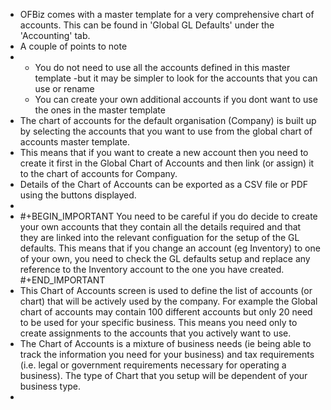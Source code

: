 - OFBiz comes with a master template for a very comprehensive chart of accounts. This can be found in 'Global GL Defaults' under the 'Accounting' tab.
- A couple of points to note
- <ul><li>You do not need to use all the accounts defined in this master template -but it may be simpler to look for the accounts that you can use or rename</li><li>You can create your own additional accounts if you dont want to use the ones in the master template</li></ul>
- The chart of accounts for the default organisation (Company) is built up by selecting the accounts that you want to use from the global chart of accounts master template.
- This means that if you want to create a new account then you need to create it first in the Global Chart of Accounts and then link (or assign) it to the chart of accounts for Company.
- Details of the Chart of Accounts can be exported as a CSV file or PDF using the buttons displayed.
-
- #+BEGIN_IMPORTANT
  You need to be careful if you do decide to create your own accounts that they contain all the details required and that they are linked into the relevant configuation for the setup of the GL defaults.
  This means that if you change an account (eg Inventory) to one of your own, you need to check the GL defaults setup and replace any reference to the Inventory account to the one you have created.
  #+END_IMPORTANT
- This Chart of Accounts screen is used to define the list of accounts (or chart) that will be actively used by the company. For example the Global chart of accounts may contain 100 different accounts but only 20 need to be used for your specific business. This means you need only to create assignments to the accounts that you actively want to use.
- The Chart of Accounts is a mixture of business needs (ie being able to track the information you need for your business) and tax requirements (i.e. legal or government requirements necessary for operating a business). The type of Chart that you setup will be dependent of your business type.
-